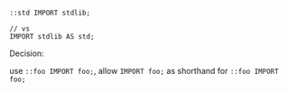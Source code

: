 ```quxlang
::std IMPORT stdlib;

// vs
IMPORT stdlib AS std;
```


Decision: 

use `::foo IMPORT foo;`, allow `IMPORT foo;` as shorthand for `::foo IMPORT foo;`
